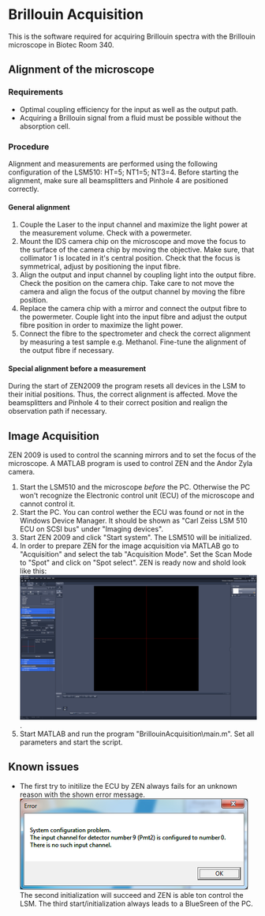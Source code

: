 # Brillouin Acquisition

This is the software required for acquiring Brillouin spectra with the Brillouin microscope in Biotec Room 340.

## Alignment of the microscope

### Requirements

- Optimal coupling efficiency for the input as well as the output path.
- Acquiring a Brillouin signal from a fluid must be possible without the absorption cell.

### Procedure

Alignment and measurements are performed using the following configuration of the LSM510: HT=5; NT1=5; NT3=4. Before starting the alignment, make sure all beamsplitters and Pinhole 4 are positioned correctly.

#### General alignment
1. Couple the Laser to the input channel and maximize the light power at the measurement volume. Check with a powermeter.
2. Mount the IDS camera chip on the microscope and move the focus to the surface of the camera chip by moving the objective. Make sure, that collimator 1 is located in it's central position. Check that the focus is symmetrical, adjust by positioning the input fibre.
3. Align the output and input channel by coupling light into the output fibre. Check the position on the camera chip. Take care to not move the camera and align the focus of the output channel by moving the fibre position.
4. Replace the camera chip with a mirror and connect the output fibre to the powermeter. Couple light into the input fibre and adjust the output fibre position in order to maximize the light power.
5. Connect the fibre to the spectrometer and check the correct alignment by measuring a test sample e.g. Methanol. Fine-tune the alignment of the output fibre if necessary.

#### Special alignment before a measurement
During the start of ZEN2009 the program resets all devices in the LSM to their initial positions. Thus, the correct alignment is affected. Move the beamsplitters and Pinhole 4 to their correct position and realign the observation path if necessary.

## Image Acquisition

ZEN 2009 is used to control the scanning mirrors and to set the focus of the microscope. A MATLAB program is used to control ZEN and the Andor Zyla camera.

1. Start the LSM510 and the microscope *before* the PC. Otherwise the PC won't recognize the Electronic control unit (ECU) of the microscope and cannot control it.
2. Start the PC. You can control wether the ECU was found or not in the Windows Device Manager. It should be shown as "Carl Zeiss LSM 510 ECU on SCSI bus" under "Imaging devices".
3. Start ZEN 2009 and click "Start system". The LSM510 will be initialized.
4. In order to prepare ZEN for the image acquisition via MATLAB go to "Acquisition" and select the tab "Acquisition Mode". Set the Scan Mode to "Spot" and click on "Spot select". ZEN is ready now and shold look like this: <img src="images/ZEN.png" width="900">.
5. Start MATLAB and run the program "BrillouinAcquisition\main.m". Set all parameters and start the script.


## Known issues

- The first try to initilize the ECU by ZEN always fails for an unknown reason with the shown error message. <img src="images/ConfigurationProblem.png" width="462"> The second initialization will succeed and ZEN is able ton control the LSM. The third start/initialization always leads to a BlueSreen of the PC.